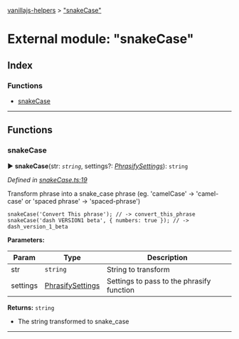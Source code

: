 [vanillajs-helpers](../README.md) > ["snakeCase"](../modules/_snakecase_.md)



# External module: "snakeCase"

## Index

### Functions

* [snakeCase](_snakecase_.md#snakecase)



---
## Functions
<a id="snakecase"></a>

###  snakeCase

► **snakeCase**(str: *`string`*, settings?: *[PhrasifySettings](../interfaces/_phrasify_.phrasifysettings.md)*): `string`



*Defined in [snakeCase.ts:19](https://github.com/Tokimon/vanillajs-helpers/blob/17062f0/snakeCase.ts#L19)*



Transform phrase into a snake_case phrase (eg. 'camelCase' -> 'camel-case' or 'spaced phrase' -> 'spaced-phrase')

    snakeCase('Convert This phrase'); // -> convert_this_phrase
    snakeCase('dash VERSION1 beta', { numbers: true }); // -> dash_version_1_beta


**Parameters:**

| Param | Type | Description |
| ------ | ------ | ------ |
| str | `string`   |  String to transform |
| settings | [PhrasifySettings](../interfaces/_phrasify_.phrasifysettings.md)   |  Settings to pass to the phrasify function |





**Returns:** `string`
- The string transformed to snake_case






___


